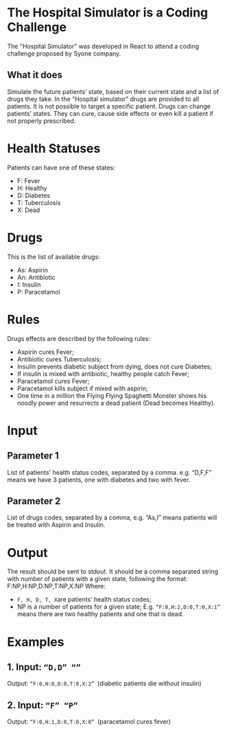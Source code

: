 # The Hospital Simulator is a Coding Challenge

The "Hospital Simulator" was developed in React to attend a coding challenge proposed by Syone company.

## What it does
Simulate the future patients’ state, based on their current state and a list of drugs they take.
In the “Hospital simulator” drugs are provided to all patients. It is not possible to target a specific patient.
Drugs can change patients’ states. They can cure, cause side effects or even kill a patient if not properly prescribed.

# Health Statuses
Patients can have one of these states:
* F: Fever
* H: Healthy
* D: Diabetes
* T: Tuberculosis
* X: Dead

# Drugs
This is the list of available drugs:
* As: Aspirin
* An: Antibiotic
* I: Insulin
* P: Paracetamol

# Rules
Drugs effects are described by the following rules:
* Aspirin cures Fever;
* Antibiotic cures Tuberculosis;
* Insulin prevents diabetic subject from dying, does not cure Diabetes;
* If insulin is mixed with antibiotic, healthy people catch Fever;
* Paracetamol cures Fever;
* Paracetamol kills subject if mixed with aspirin;
* One time in a million the Flying Flying Spaghetti Monster shows his noodly power
and resurrects a dead patient (Dead becomes Healthy).

# Input

## Parameter 1
List of patients' health status codes, separated by a comma. e.g. “D,F,F” means we have 3 patients, one with diabetes and two with fever.

## Parameter 2
List of drugs codes, separated by a comma, e.g. “As,I” means patients will be treated with Aspirin and Insulin.

# Output
The result should be sent to stdout.
It should be a comma separated string with number of patients with a given state, following the format:
F:NP,H:NP,D:NP,T:NP,X:NP
Where:
* ``` F, H, D, T, X ```are patients’ health status codes;
* NP is a number of patients for a given state;
E.g. ```“F:0,H:2,D:0,T:0,X:1” ```means there are two healthy patients and one that is dead.

# Examples

## 1. Input: ```“D,D” “”```
Output: ``` “F:0,H:0,D:0,T:0,X:2”  ```(diabetic patients die without insulin)

## 2. Input: ```“F” “P”```
Output: ```“F:0,H:1,D:0,T:0,X:0” ```(paracetamol cures fever)
